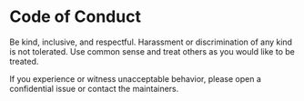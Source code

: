 # Code of Conduct

Be kind, inclusive, and respectful. Harassment or discrimination of any kind is not tolerated. Use common sense and treat others as you would like to be treated.

If you experience or witness unacceptable behavior, please open a confidential issue or contact the maintainers.

